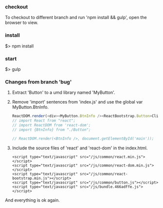 ### checkout
To checkout to different branch and run 'npm install && gulp', open the browser to view.

### install 
$> npm install

### start
$> gulp

### Changes from branch 'bug'
1. Extract 'Button' to a umd library named 'MyButton'.
3. Remove 'import' sentences from 'index.js' and use the global var MyButton.BtnInfo.
    
    ```javascript
    ReactDOM.render(<div><MyButton.BtnInfo /><ReactBootstrap.Button>Click Me!</ReactBootstrap.Button></div>, document.getElementById('main'));
    // import React from "react";
    // import ReactDOM from 'react-dom';
    // import {BtnInfo} from "./Button";
    
    // ReactDOM.render(<BtnInfo />, document.getElementById('main'));
    ```

4. Include the source files of 'react' and 'react-dom' in the index.html.

    ```
    <script type="text/javascript" src="/js/common/react.min.js"></script>
    <script type="text/javascript" src="/js/common/react-dom.min.js"></script>
    <script type="text/javascript" src="/js/common/react-bootstrap.min.js"></script>
    <script type="text/javascript" src="/js/common/button.js"></script>
    <script type="text/javascript" src="/js/bundle.466adffe.js"></script>
    ```

And everything is ok again.
